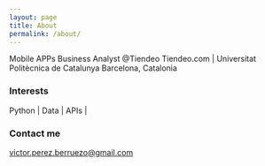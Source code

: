 ```yaml
---
layout: page
title: About
permalink: /about/
---
```


Mobile APPs Business Analyst @Tiendeo
Tiendeo.com | Universitat Politècnica de Catalunya
Barcelona, Catalonia

### Interests

Python | Data | APIs | 

### Contact me

[victor.perez.berruezo@gmail.com](victor.perez.berruezo@gmail.com)